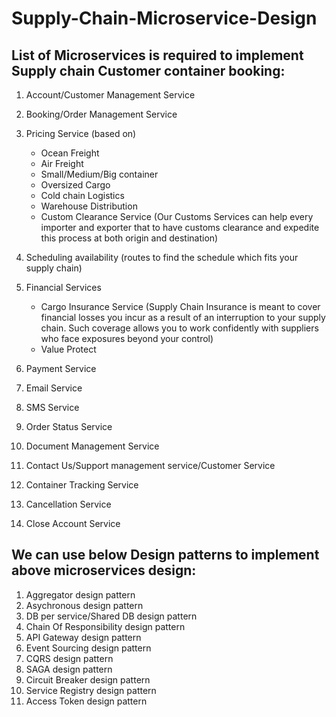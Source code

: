 # Supply-Chain-Microservice-Design

List of Microservices is required to implement Supply chain Customer container booking:
-------------------------------------------------------------------------------------------------------------------------------
 
1.	Account/Customer Management Service
2.	Booking/Order Management Service
3.	Pricing Service (based on) 
      -	Ocean Freight
      -	Air Freight
      -	Small/Medium/Big container
      -	Oversized Cargo
      -	Cold chain Logistics
      -	Warehouse Distribution
      -	Custom Clearance Service (Our Customs Services can help every importer and exporter that to have customs clearance and expedite this process at both origin                                   and destination) 
4.	Scheduling availability (routes to find the schedule which fits your supply chain) 
5.	Financial Services 
      - Cargo Insurance Service (Supply Chain Insurance is meant to cover financial losses you incur as a result of an interruption to your supply chain. 
                                 Such coverage allows you to work confidently with suppliers who face exposures beyond your control)
     - Value Protect

6.	Payment Service 
7.	Email Service
8.	SMS Service
9.	Order Status Service
10.	Document Management Service
11.	Contact Us/Support management service/Customer Service
12.	Container Tracking Service 
13.	Cancellation Service
14.	Close Account Service
 
 
 
 
We can use below Design patterns to implement above microservices design:
------------------------------------------------------------------------

1.	Aggregator design pattern
2.	Asychronous design pattern
3.	DB per service/Shared DB design pattern
4.	Chain Of Responsibility design pattern
5.	API Gateway design pattern
6.	Event Sourcing design pattern
7.	CQRS design pattern
8.	SAGA design pattern
9.	Circuit Breaker design pattern
10.	Service Registry design pattern
11.	Access Token design pattern
